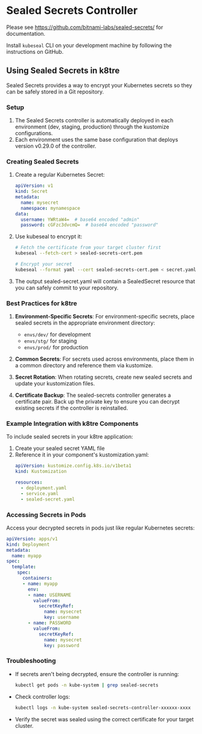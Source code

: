 # Sealed Secrets Controller

Please see <https://github.com/bitnami-labs/sealed-secrets/> for documentation.

Install `kubeseal` CLI on your development machine by following the instructions on GitHub.

## Using Sealed Secrets in k8tre

Sealed Secrets provides a way to encrypt your Kubernetes secrets so they can be safely stored in a Git repository.

### Setup

1. The Sealed Secrets controller is automatically deployed in each environment (dev, staging, production) through the kustomize configurations.
2. Each environment uses the same base configuration that deploys version v0.29.0 of the controller.

### Creating Sealed Secrets

1. Create a regular Kubernetes Secret:
   ```yaml
   apiVersion: v1
   kind: Secret
   metadata:
     name: mysecret
     namespace: mynamespace
   data:
     username: YWRtaW4=  # base64 encoded "admin"
     password: cGFzc3dvcmQ=  # base64 encoded "password"
   ```

2. Use kubeseal to encrypt it:
   ```bash
   # Fetch the certificate from your target cluster first
   kubeseal --fetch-cert > sealed-secrets-cert.pem
   
   # Encrypt your secret
   kubeseal --format yaml --cert sealed-secrets-cert.pem < secret.yaml > sealed-secret.yaml
   ```

3. The output sealed-secret.yaml will contain a SealedSecret resource that you can safely commit to your repository.

### Best Practices for k8tre

1. **Environment-Specific Secrets**: For environment-specific secrets, place sealed secrets in the appropriate environment directory:
   - `envs/dev/` for development
   - `envs/stg/` for staging
   - `envs/prod/` for production

2. **Common Secrets**: For secrets used across environments, place them in a common directory and reference them via kustomize.

3. **Secret Rotation**: When rotating secrets, create new sealed secrets and update your kustomization files.

4. **Certificate Backup**: The sealed-secrets controller generates a certificate pair. Back up the private key to ensure you can decrypt existing secrets if the controller is reinstalled.

### Example Integration with k8tre Components

To include sealed secrets in your k8tre application:

1. Create your sealed secret YAML file
2. Reference it in your component's kustomization.yaml:
   ```yaml
   apiVersion: kustomize.config.k8s.io/v1beta1
   kind: Kustomization
   
   resources:
     - deployment.yaml
     - service.yaml
     - sealed-secret.yaml
   ```

### Accessing Secrets in Pods

Access your decrypted secrets in pods just like regular Kubernetes secrets:

```yaml
apiVersion: apps/v1
kind: Deployment
metadata:
  name: myapp
spec:
  template:
    spec:
      containers:
      - name: myapp
        env:
        - name: USERNAME
          valueFrom:
            secretKeyRef:
              name: mysecret
              key: username
        - name: PASSWORD
          valueFrom:
            secretKeyRef:
              name: mysecret
              key: password
```

### Troubleshooting

- If secrets aren't being decrypted, ensure the controller is running:
  ```bash
  kubectl get pods -n kube-system | grep sealed-secrets
  ```
- Check controller logs:
  ```bash
  kubectl logs -n kube-system sealed-secrets-controller-xxxxxx-xxxx
  ```
- Verify the secret was sealed using the correct certificate for your target cluster.